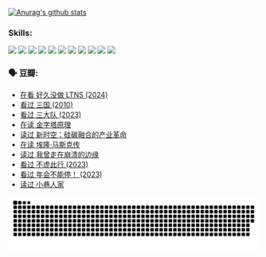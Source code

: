 
[![Anurag's github stats](https://github-readme-stats.vercel.app/api?username=w940853815)](https://github.com/anuraghazra/github-readme-stats)

### Skills:

<code><img height="32" src="https://cdn.jsdelivr.net/npm/simple-icons@v5/icons/python.svg"></code>
<code><img height="32" src="https://cdn.jsdelivr.net/npm/simple-icons@v5/icons/javascript.svg"></code>
<code><img height="32" src="https://cdn.jsdelivr.net/npm/simple-icons@v5/icons/django.svg"></code>
<code><img height="32" src="https://cdn.jsdelivr.net/npm/simple-icons@v5/icons/flask.svg"></code>
<code><img height="32" src="https://cdn.jsdelivr.net/npm/simple-icons@v5/icons/vuetify.svg"></code>
<code><img height="32" src="https://cdn.jsdelivr.net/npm/simple-icons@v5/icons/git.svg"></code>
<code><img height="32" src="https://cdn.jsdelivr.net/npm/simple-icons@v5/icons/docker.svg"></code>
<code><img height="32" src="https://cdn.jsdelivr.net/npm/simple-icons@v5/icons/postgresql.svg"></code>
<code><img height="32" src="https://cdn.jsdelivr.net/npm/simple-icons@v5/icons/elasticsearch.svg"></code>
<code><img height="32" src="https://cdn.jsdelivr.net/npm/simple-icons@v5/icons/macos.svg"></code>
<code><img height="32" src="https://cdn.jsdelivr.net/npm/simple-icons@v5/icons/linux.svg"></code>

### 🗣 豆瓣:

<!-- DOUBAN-ACTIVITIES:START -->
- [在看 好久没做 LTNS‎ (2024)](https://www.douban.com/people/136069238/status/4521969883/?_i=07963534)
- [看过 三国‎ (2010)](https://www.douban.com/people/136069238/status/4521634661/?_i=07963534)
- [看过 三大队‎ (2023)](https://www.douban.com/people/136069238/status/4510323325/?_i=07963534)
- [在读 金字塔原理](https://www.douban.com/people/136069238/status/4507497587/?_i=07963534)
- [读过 新时空：硅碳融合的产业革命](https://www.douban.com/people/136069238/status/4506659177/?_i=07963534)
- [在读 埃隆·马斯克传](https://www.douban.com/people/136069238/status/4500417190/?_i=07963534)
- [读过 我曾走在崩溃的边缘](https://www.douban.com/people/136069238/status/4500416754/?_i=07963534)
- [看过 不虚此行‎ (2023)](https://www.douban.com/people/136069238/status/4499973052/?_i=07963534)
- [看过 年会不能停！‎ (2023)](https://www.douban.com/people/136069238/status/4498582002/?_i=07963534)
- [读过 小巷人家](https://www.douban.com/people/136069238/status/4489290935/?_i=07963534)
<!-- DOUBAN-ACTIVITIES:END -->


![Snake animation](https://raw.githubusercontent.com/w940853815/w940853815/output/github-contribution-grid-snake.svg)

<!--
**w940853815/w940853815** is a ✨ _special_ ✨ repository because its `README.md` (this file) appears on your GitHub profile.

Here are some ideas to get you started:

- 🔭 I’m currently working on ...
- 🌱 I’m currently learning ...
- 👯 I’m looking to collaborate on ...
- 🤔 I’m looking for help with ...
- 💬 Ask me about ...
- 📫 How to reach me: ...
- 😄 Pronouns: ...
- ⚡ Fun fact: ...
-->
